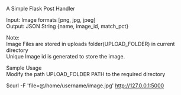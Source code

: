 A Simple Flask Post Handler

Input: Image formats [png, jpg, jpeg]  
Output: JSON String {name, image_id, match_pct}    


Note:  
Image Files are stored in uploads folder(UPLOAD_FOLDER) in current directory   
Unique Image id is generated to store the image.  

Sample Usage  
Modify the path UPLOAD_FOLDER PATH to the required directory

$curl -F 'file=@/home/username/image.jpg' http://127.0.0.1:5000
 


